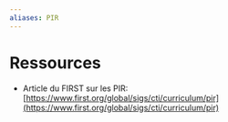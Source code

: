 ```yaml
---
aliases: PIR
---
```


# Ressources

- Article du FIRST sur les PIR: [https://www.first.org/global/sigs/cti/curriculum/pir](https://www.first.org/global/sigs/cti/curriculum/pir)